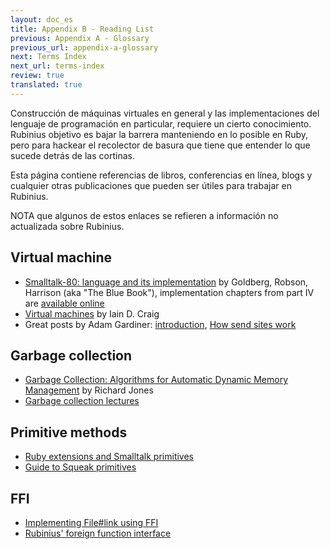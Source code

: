 ```yaml
---
layout: doc_es
title: Appendix B - Reading List
previous: Appendix A - Glossary
previous_url: appendix-a-glossary
next: Terms Index
next_url: terms-index
review: true
translated: true
---
```


Construcción de máquinas virtuales en general y las implementaciones del
lenguaje de programación en particular, requiere un cierto conocimiento.
Rubinius objetivo es bajar la barrera manteniendo en lo posible en Ruby, pero
para hackear el recolector de basura que tiene que entender lo que sucede
detrás de las cortinas.

Esta página contiene referencias de libros, conferencias en línea, blogs y
cualquier otras publicaciones que pueden ser útiles para trabajar en Rubinius.

NOTA que algunos de estos enlaces se refieren a información no actualizada
sobre Rubinius.


## Virtual machine

  * [Smalltalk-80: language and its implementation](http://tinyurl.com/3a2pdq)
    by Goldberg, Robson, Harrison (aka "The Blue Book"), implementation
    chapters from part IV are [available online](http://tinyurl.com/6zlsd)
  * [Virtual machines](http://tinyurl.com/3ydkqg) by Iain D. Craig
  * Great posts by Adam Gardiner: [introduction](http://tinyurl.com/35y2jh),
    [How send sites work](http://tinyurl.com/34c6e8)


## Garbage collection

  * [Garbage Collection: Algorithms for Automatic Dynamic Memory
    Management](http://tinyurl.com/3dygmo) by Richard Jones
  * [Garbage collection lectures](http://tinyurl.com/2mhek4)


## Primitive methods

  * [Ruby extensions and Smalltalk
    primitives](http://talklikeaduck.denhaven2.com/articles/2007/06/04/ruby-extensions-vs-smalltalk-primitives)
  * [Guide to Squeak
    primitives](http://www.fit.vutbr.cz/study/courses/OMP/public/software/sqcdrom2/Tutorials/SqOnlineBook_(SOB)/englisch/sqk/sqk00083.htm)


## FFI

  * [Implementing File#link using
    FFI](http://redartisan.com/2007/10/11/rubinius-coding)
  * [Rubinius' foreign function
    interface](http://blog.segment7.net/articles/2008/01/15/rubinius-foreign-function-interface)
